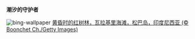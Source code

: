 
**潮汐的守护者**

![bing-wallpaper](https://www.bing.com/th?id=OHR.MangroveTwilight_ZH-CN3596666263_1920x1080.jpg)
[黄昏时的红树林，瓦拉基里海滩，松巴岛，印度尼西亚 (© Boonchet Ch./Getty Images)](https://www.bing.com/search?q=%E4%BF%9D%E6%8A%A4%E7%BA%A2%E6%A0%91%E6%9E%97%E7%94%9F%E6%80%81%E7%B3%BB%E7%BB%9F%E5%9B%BD%E9%99%85%E6%97%A5&amp;form=hpcapt&amp;mkt=zh-cn)
  